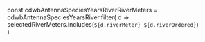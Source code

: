 const cdwbAntennaSpeciesYearsRiverRiverMeters = cdwbAntennaSpeciesYearsRiver.filter(
  d => selectedRiverMeters.includes(`${d.riverMeter}_${d.riverOrdered}`)        
) 